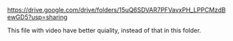 https://drive.google.com/drive/folders/15uQ6SDVAR7PFVavxPH_LPPCMzdBewGD5?usp=sharing

This file with video have better quiality, instead of that in this folder.
